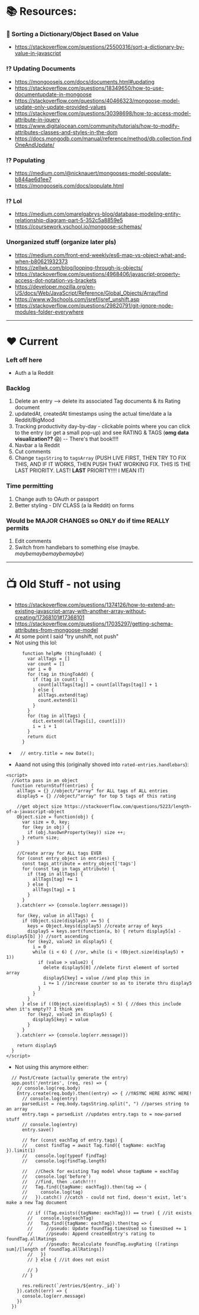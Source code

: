 # 📚 Resources:

### 🤩 Sorting a Dictionary/Object Based on Value
* https://stackoverflow.com/questions/25500316/sort-a-dictionary-by-value-in-javascript

### ⁉️ Updating Documents
* https://mongoosejs.com/docs/documents.html#updating
* https://stackoverflow.com/questions/18349650/how-to-use-documentupdate-in-mongoose
* https://stackoverflow.com/questions/40466323/mongoose-model-update-only-update-provided-values
* https://stackoverflow.com/questions/30398698/how-to-access-model-attribute-in-jquery
* https://www.digitalocean.com/community/tutorials/how-to-modify-attributes-classes-and-styles-in-the-dom
* https://docs.mongodb.com/manual/reference/method/db.collection.findOneAndUpdate/

### ⁉️ Populating
* https://medium.com/@nicknauert/mongooses-model-populate-b844ae6d1ee7
* https://mongoosejs.com/docs/populate.html

### ⁉️ Lol
* https://medium.com/omarelgabrys-blog/database-modeling-entity-relationship-diagram-part-5-352c5a8859e5
* https://coursework.vschool.io/mongoose-schemas/

### Unorganized stuff (organize later pls)
* https://medium.com/front-end-weekly/es6-map-vs-object-what-and-when-b80621932373
* https://zellwk.com/blog/looping-through-js-objects/
* https://stackoverflow.com/questions/4968406/javascript-property-access-dot-notation-vs-brackets
* https://developer.mozilla.org/en-US/docs/Web/JavaScript/Reference/Global_Objects/Array/find
* https://www.w3schools.com/jsref/jsref_unshift.asp
* https://stackoverflow.com/questions/29820791/git-ignore-node-modules-folder-everywhere

---

# ❤️ Current

### Left off here
* Auth a la Reddit

### Backlog
1. Delete an entry --> delete its associated Tag documents & its Rating document
1. updatedAt, createdAt timestamps using the actual time/date a la Reddit/BigMood
1. Tracking productivity day-by-day - clickable points where you can click to the entry (or get a small pop-up) and see RATING & TAGS (**omg data visualization??** 😱) -- There's that book!!!!
1. Navbar a la Reddit
1. Cut comments
1. Change ```tagsString``` to ```tagsArray``` (PUSH LIVE FIRST, THEN TRY TO FIX THIS, AND IF IT WORKS, THEN PUSH THAT WORKING FIX. THIS IS THE LAST PRIORITY. LAST! **LAST** PRIORITY!!!! I MEAN IT)

### Time permitting
1. Change auth to OAuth or passport
1. Better styling - DIV CLASS (a la Reddit) on forms

### Would be MAJOR CHANGES so ONLY do if time REALLY permits
1. Edit comments
1. Switch from handlebars to something else (maybe. *maybemaybemaybemaybe*)

---

# 📺 Old Stuff - not using

* https://stackoverflow.com/questions/1374126/how-to-extend-an-existing-javascript-array-with-another-array-without-creating/17368101#17368101
* https://stackoverflow.com/questions/17035297/getting-schema-attributes-from-mongoose-model
* At some point I said "try unshift, not push"
* Not using this lol:
```
      function helpMe (thingToAdd) {
        var allTags = []
        var count = []
        var i = 0
        for (tag in thingToAdd) {
          if (tag in count) {
            count[allTags[tag]] = count[allTags[tag]] + 1
          } else {
            allTags.extend(tag)
            count.extend(1)
          }
        }
        for (tag in allTags) {
          dict.extend((allTags[i], count[i]))
          i = i + 1
        }
        return dict
      }
```
*       // entry.title = new Date();
* Aaand not using this (originally shoved into ```rated-entries.handlebars```):
```
<script>
  //Gotta pass in an object
  function returnStuff(entries) {
    allTags = {} //object/"array" for ALL tags of ALL entries
    display5 = {} //object/"array" for top 5 tags of this rating

    //get object size https://stackoverflow.com/questions/5223/length-of-a-javascript-object
    Object.size = function(obj) {
      var size = 0, key;
      for (key in obj) {
        if (obj.hasOwnProperty(key)) size ++;
      } return size;
    }

    //Create array for ALL tags EVER
    for (const entry_object in entries) {
      const tags_attribute = entry_object['tags']
      for (const tag in tags_attribute) {
        if (tag in allTags) {
          allTags[tag] += 1
        } else {
          allTags[tag] = 1
        }
      }
    }.catch(err => {console.log(err.message)})

    for (key, value in allTags) {
      if (Object.size(display5) == 5) {
        keys = Object.keys(display5) //create array of keys
        display5 = keys.sort(function(a, b) { return display5[a] - display5[b] }) //sort ascending
        for (key2, value2 in display5) {
          i = 0
          while (i < 6) { //or, while (i < (Object.size(display5) + 1))
            if (value > value2) {
              delete display5[0] //delete first element of sorted array
              display5[key] = value //and plop this in
              i += 1 //increase counter so as to iterate thru display5
            }
          }
        }
      } else if ((Object.size(display5) < 5) { //does this include when it's empty?? I think yes
        for (key2, value2 in display5) {
          display5[key] = value
        }
      }
    }.catch(err => {console.log(err.message)})
    
    return display5
  }
</script>
```
* Not using this anymore either:
```
  // Post/Create (actually generate the entry)
  app.post('/entries', (req, res) => {
    // console.log(req.body)
    Entry.create(req.body).then((entry) => { //⁉️ASYNC HERE ASYNC HERE!
      // console.log(entry)
      parsedList = req.body.tagsString.split(", ") //parses string to an array
      entry.tags = parsedList //updates entry.tags to = now-parsed stuff
      // console.log(entry)
      entry.save()

      // for (const eachTag of entry.tags) {
      //   const findTag = await Tag.find({ tagName: eachTag }).limit(1)
      //   console.log(typeof findTag)
      //   console.log(findTag.length)

      //   //Check for existing Tag model whose tagName = eachTag
      //   console.log('before')
      //   //find, then .catch!!!!
      //   Tag.find({tagName: eachTag}).then(tag => {
      //     console.log(tag)
      //   }).catch() //catch - could not find, doesn't exist, let's make a new Tag document

        // if ((Tag.exists({tagName: eachTag})) == true) { //it exists
        //   console.log(eachTag)
        //   Tag.find({tagName: eachTag}).then(tag => {
        //     //pseudo: Update foundTag.timesUsed so timesUsed += 1
        //     //pseudo: Append createdEntry's rating to foundTag.allRatings
        //     //pseudo: Recalculate foundTag.avgRating ([ratings sum]/[length of foundTag.allRatings])
        //   })
        // } else { //it does not exist

        // }
      // }

      res.redirect(`/entries/${entry._id}`)
    }).catch((err) => {
      console.log(err.message)
    })
  })
```
